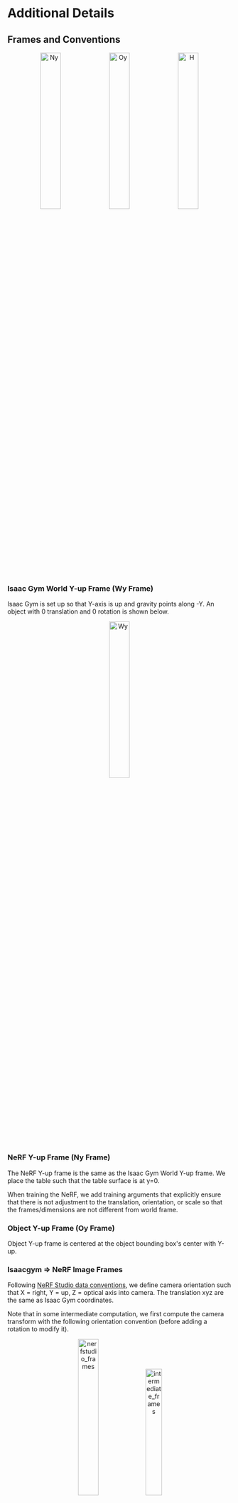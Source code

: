 # Additional Details

## Frames and Conventions

<p align="center">
  <img src="https://github.com/tylerlum/get_a_grip/assets/26510814/e12abaef-cbbe-4cb4-ae0a-0a25a7935708" alt="Ny" style="width:30%;">
  <img src="https://github.com/tylerlum/get_a_grip/assets/26510814/2274a609-7348-484e-9751-32f3bd04a60a" alt="Oy" style="width:30%;">
  <img src="https://github.com/tylerlum/get_a_grip/assets/26510814/2861558c-436f-4669-8a77-d187d6e57705" alt="H" style="width:30%;">
</p>

### Isaac Gym World Y-up Frame (Wy Frame)

Isaac Gym is set up so that Y-axis is up and gravity points along -Y. An object with 0 translation and 0 rotation is shown below.

<p align="center">
  <img src="https://github.com/tylerlum/get_a_grip/assets/26510814/507903bd-1e6d-4ac2-b4c5-fe68588c95b1" alt="Wy" style="width:30%;">
</p>

### NeRF Y-up Frame (Ny Frame)

The NeRF Y-up frame is the same as the Isaac Gym World Y-up frame. We place the table such that the table surface is at y=0.

When training the NeRF, we add training arguments that explicitly ensure that there is not adjustment to the translation, orientation, or scale so that the frames/dimensions are not different from world frame.

### Object Y-up Frame (Oy Frame)

Object Y-up frame is centered at the object bounding box's center with Y-up.

### Isaacgym => NeRF Image Frames

Following [NeRF Studio data conventions](https://docs.nerf.studio/quickstart/data_conventions.html), we define camera orientation such that X = right, Y = up, Z = optical axis into camera. The translation xyz are the same as Isaac Gym coordinates.

Note that in some intermediate computation, we first compute the camera transform with the following orientation convention (before adding a rotation to modify it).

<p align="center">
  <img src="https://github.com/tylerlum/get_a_grip/assets/26510814/5486b518-2abf-4009-bd7b-0ff58a7736aa" alt="nerfstudio_frames" style="width:30%;">
  <img src="https://github.com/tylerlum/get_a_grip/assets/26510814/b2bf5405-a5b4-4c44-824e-ffe591e6c1d4" alt="intermediate_frames" style="width:27%;">
</p>

## Robot

This codebase currently only supports the Allegro hand, which has four fingers.

Allegro wrist pose frame:

- The Allegro Hand's origin is roughly at the base of its middle finger, with Y-axis (Green) along the direction from middle finger to index finger and Z-axis (Blue) along the direction from middle finger base to tip. An Allegro hand with 0 translation, 0 rotation, and 0 joint angles is shown below.

<p align="center">
  <img src="https://github.com/tylerlum/get_a_grip/assets/26510814/bc383cc4-3710-4187-ac5d-d30e0a361453" alt="allegro_frame" style="width:30%;">
</p>

Allegro urdf links:

- link 0 - 3 is fore finger (link 3 tip is fore fingertip)

- link 4 - 7 is middle finger (link 7 tip is middle fingertip)

- link 8 - 11 is ring finger (link 11 tip is ring fingertip)

- link 12 - 15 is thumb (link 15 tip is thumbtip)

Allegro urdf details:

- The urdf comes from [simlabrobotics/allegro_hand_ros_v4](https://github.com/simlabrobotics/allegro_hand_ros_v4/blob/master/src/allegro_hand_description/allegro_hand_description_right.urdf)

- We modify the urdf to have 6 "virtual joints" (one each for translation xyz an rotation RPY), which allows us to move the gripper in 6 DOF (used to move the gripper during grasp evaluation)

## DexGraspNet

Many major components of the dataset generation code originated from [DexGraspNet](https://github.com/PKU-EPIC/DexGraspNet). For additional information about mesh processing, other hand models, and more, please refer to their repository.

We don't use DexGraspNet's [TorchSDF](https://github.com/wrc042/TorchSDF/tree/main) because of build issues on newer torch and cuda versions. Instead, we integrate its source code into [kaolin](https://github.com/NVIDIAGameWorks/kaolin), which is able to build it properly.